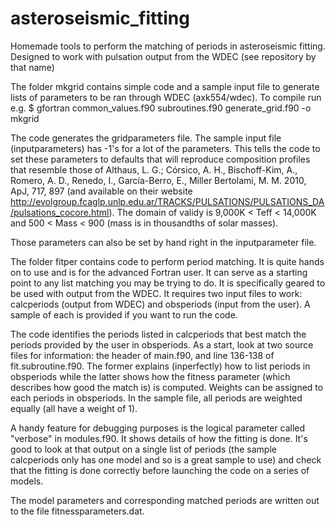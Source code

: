 # asteroseismic_fitting
Homemade tools to perform the matching of periods in asteroseismic fitting. Designed to work with pulsation output from the WDEC (see repository by that name)

The folder mkgrid contains simple code and a sample input file to generate lists of parameters to be ran through WDEC (axk554/wdec). To compile run e.g.
$ gfortran common_values.f90 subroutines.f90 generate_grid.f90 -o mkgrid

The code generates the gridparameters file. The sample input file (inputparameters) has -1's for a lot of the parameters. This tells the code to set these parameters to defaults that will reproduce composition profiles that resemble those of Althaus, L. G.; Córsico, A. H., Bischoff-Kim, A., Romero, A. D., Renedo, I., García-Berro, E., Miller Bertolami, M. M. 2010, ApJ, 717, 897 (and available on their website http://evolgroup.fcaglp.unlp.edu.ar/TRACKS/PULSATIONS/PULSATIONS_DA/pulsations_cocore.html). The domain of validy is 9,000K < Teff < 14,000K and 500 < Mass < 900 (mass is in thousandths of solar masses).

Those parameters can also be set by hand right in the inputparameter file.

The folder fitper contains code to perform period matching. It is quite hands on to use and is for the advanced Fortran user.
It can serve as a starting point to any list matching you may be trying to do. It is specifically geared to be used with 
output from the WDEC. It requires two input files to work: calcperiods (output from WDEC) and obsperiods (input from the user).
A sample of each is provided if you want to run the code.

The code identifies the periods listed in calcperiods that best match the periods provided by the user in obsperiods.
As a start, look at two source files for information: the header of main.f90, and line 136-138 of fit.subroutine.f90.
The former explains (inperfectly) how to list periods in obsperiods while the latter shows how the fitness parameter (which
describes how good the match is) is computed. Weights can be assigned to each periods in obsperiods. In the sample file, all
periods are weighted equally (all have a weight of 1).

A handy feature for debugging purposes is the logical parameter called "verbose" in modules.f90. It shows details of how the fitting is done. It's good to look at that output on a single list of periods (the sample calcperiods only has one model and so is a great sample to use) and check that the fitting is done correctly before launching the code on a series of models.

The model parameters and corresponding matched periods are written out to the file fitnessparameters.dat.
